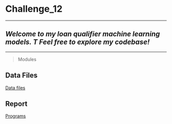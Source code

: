 # Challenge_12

---

## *Welcome to my loan qualifier machine learning models. T Feel free to explore my codebase!* 

---

> Modules

## Data Files

[Data files](Starter_Code/Resources/lending_data.csv)


## Report

[Programs](Starter_Code/Resources/report_template.md)

